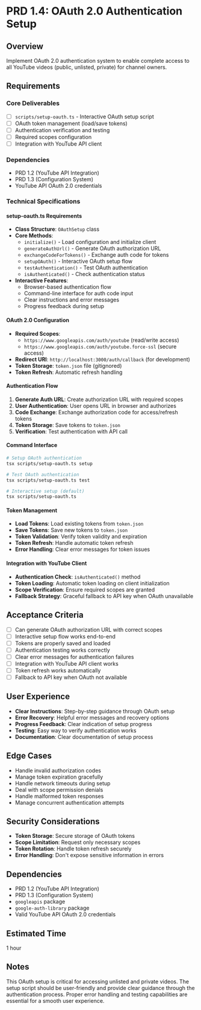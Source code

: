 # PRD 1.4: OAuth 2.0 Authentication Setup

## Overview
Implement OAuth 2.0 authentication system to enable complete access to all YouTube videos (public, unlisted, private) for channel owners.

## Requirements

### Core Deliverables
- [ ] `scripts/setup-oauth.ts` - Interactive OAuth setup script
- [ ] OAuth token management (load/save tokens)
- [ ] Authentication verification and testing
- [ ] Required scopes configuration
- [ ] Integration with YouTube API client

### Dependencies
- PRD 1.2 (YouTube API Integration)
- PRD 1.3 (Configuration System)
- YouTube API OAuth 2.0 credentials

### Technical Specifications

#### setup-oauth.ts Requirements
- **Class Structure**: `OAuthSetup` class
- **Core Methods**:
  - `initialize()` - Load configuration and initialize client
  - `generateAuthUrl()` - Generate OAuth authorization URL
  - `exchangeCodeForTokens()` - Exchange auth code for tokens
  - `setupOAuth()` - Interactive OAuth setup flow
  - `testAuthentication()` - Test OAuth authentication
  - `isAuthenticated()` - Check authentication status
- **Interactive Features**:
  - Browser-based authentication flow
  - Command-line interface for auth code input
  - Clear instructions and error messages
  - Progress feedback during setup

#### OAuth 2.0 Configuration
- **Required Scopes**:
  - `https://www.googleapis.com/auth/youtube` (read/write access)
  - `https://www.googleapis.com/auth/youtube.force-ssl` (secure access)
- **Redirect URI**: `http://localhost:3000/auth/callback` (for development)
- **Token Storage**: `token.json` file (gitignored)
- **Token Refresh**: Automatic refresh handling

#### Authentication Flow
1. **Generate Auth URL**: Create authorization URL with required scopes
2. **User Authentication**: User opens URL in browser and authorizes
3. **Code Exchange**: Exchange authorization code for access/refresh tokens
4. **Token Storage**: Save tokens to `token.json`
5. **Verification**: Test authentication with API call

#### Command Interface
```bash
# Setup OAuth authentication
tsx scripts/setup-oauth.ts setup

# Test OAuth authentication
tsx scripts/setup-oauth.ts test

# Interactive setup (default)
tsx scripts/setup-oauth.ts
```

#### Token Management
- **Load Tokens**: Load existing tokens from `token.json`
- **Save Tokens**: Save new tokens to `token.json`
- **Token Validation**: Verify token validity and expiration
- **Token Refresh**: Handle automatic token refresh
- **Error Handling**: Clear error messages for token issues

#### Integration with YouTube Client
- **Authentication Check**: `isAuthenticated()` method
- **Token Loading**: Automatic token loading on client initialization
- **Scope Verification**: Ensure required scopes are granted
- **Fallback Strategy**: Graceful fallback to API key when OAuth unavailable

## Acceptance Criteria
- [ ] Can generate OAuth authorization URL with correct scopes
- [ ] Interactive setup flow works end-to-end
- [ ] Tokens are properly saved and loaded
- [ ] Authentication testing works correctly
- [ ] Clear error messages for authentication failures
- [ ] Integration with YouTube API client works
- [ ] Token refresh works automatically
- [ ] Fallback to API key when OAuth not available

## User Experience
- **Clear Instructions**: Step-by-step guidance through OAuth setup
- **Error Recovery**: Helpful error messages and recovery options
- **Progress Feedback**: Clear indication of setup progress
- **Testing**: Easy way to verify authentication works
- **Documentation**: Clear documentation of setup process

## Edge Cases
- Handle invalid authorization codes
- Manage token expiration gracefully
- Handle network timeouts during setup
- Deal with scope permission denials
- Handle malformed token responses
- Manage concurrent authentication attempts

## Security Considerations
- **Token Storage**: Secure storage of OAuth tokens
- **Scope Limitation**: Request only necessary scopes
- **Token Rotation**: Handle token refresh securely
- **Error Handling**: Don't expose sensitive information in errors

## Dependencies
- PRD 1.2 (YouTube API Integration)
- PRD 1.3 (Configuration System)
- `googleapis` package
- `google-auth-library` package
- Valid YouTube API OAuth 2.0 credentials

## Estimated Time
1 hour

## Notes
This OAuth setup is critical for accessing unlisted and private videos. The setup script should be user-friendly and provide clear guidance through the authentication process. Proper error handling and testing capabilities are essential for a smooth user experience. 